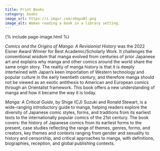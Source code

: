 ```yaml
---
title: Print Books
category: books
image_url: https://i.imgur.com/x0qyuBl.png
image_alt: Woman reading a book in a library setting. 
---
```

{% include page-image.html %}

<p><em>Comics and the Origins of Manga: A Revisionist History</em> was the 2022 Eisner Award Winner for Best Academic/Scholarly Work. It challenges the conventional wisdom that manga evolved from centuries of prior Japanese art and explains why manga and other comics around the world share the same origin story. The reality of manga history is that it is deeply intertwined with Japan’s keen importation of Western technology and popular culture in the early twentieth century, and therefore manga should not be viewed as an exotic antithesis to American and European comics through an Orientalist framework. This book offers a new understanding of manga and how it became the way it is today.</p>

<p><em>Manga: A Critical Guide</em>, by Shige (CJ) Suzuki and Ronald Stewart, is a wide-ranging introductory guide to manga, helping readers explore the diversity of Japanese comic styles, forms, and traditions from its earliest texts to the internationally popular comics of the 21st century. The book covers: the history of Japanese comics from its earliest forms to the present, case studies reflecting the range of themes, genres, forms, and creators, key themes and contexts ranging from gender and sexuality to history and censorship, and critical approaches to manga, with definitions, biographies, reception, and global publishing contexts.</p>

